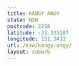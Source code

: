 ```yaml
---
title: KANGY ANGY
state: NSW
postcode: 2258
latitude: -33.333187
longitude: 151.3433
url: /nsw/kangy-angy/
layout: suburb
---
```

